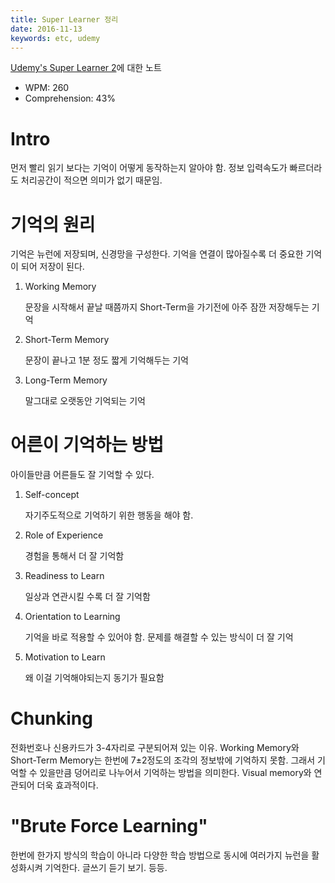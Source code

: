 ```yaml
---
title: Super Learner 정리
date: 2016-11-13
keywords: etc, udemy
---
```


[Udemy's Super Learner 2](https://www.udemy.com/become-a-superlearner-2-speed-reading-memory-accelerated-learning)에 대한 노트

- WPM: 260
- Comprehension: 43%

# Intro

먼저 빨리 읽기 보다는 기억이 어떻게 동작하는지 알아야 함. 정보 입력속도가 빠르더라도 처리공간이 적으면 의미가 없기 때문임.

# 기억의 원리

기억은 뉴런에 저장되며, 신경망을 구성한다. 기억을 연결이 많아질수록 더 중요한 기억이 되어 저장이 된다.

1. Working Memory

   문장을 시작해서 끝날 때쯤까지 Short-Term을 가기전에 아주 잠깐 저장해두는 기억

2. Short-Term Memory

   문장이 끝나고 1분 정도 짧게 기억해두는 기억

3. Long-Term Memory

   말그대로 오랫동안 기억되는 기억

# 어른이 기억하는 방법

아이들만큼 어른들도 잘 기억할 수 있다.

1. Self-concept

   자기주도적으로 기억하기 위한 행동을 해야 함.

2. Role of Experience

   경험을 통해서 더 잘 기억함

3. Readiness to Learn

   일상과 연관시킬 수록 더 잘 기억함

4. Orientation to Learning

   기억을 바로 적용할 수 있어야 함. 문제를 해결할 수 있는 방식이 더 잘 기억

5. Motivation to Learn

   왜 이걸 기억해야되는지 동기가 필요함

# Chunking

전화번호나 신용카드가 3-4자리로 구분되어져 있는 이유. Working Memory와 Short-Term Memory는 한번에 7±2정도의 조각의 정보밖에 기억하지 못함. 그래서 기억할 수 있을만큼 덩어리로 나누어서 기억하는 방법을 의미한다. Visual memory와 연관되어 더욱 효과적이다.

# "Brute Force Learning"

한번에 한가지 방식의 학습이 아니라 다양한 학습 방법으로 동시에 여러가지 뉴런을 활성화시켜 기억한다. 글쓰기 듣기 보기. 등등.
